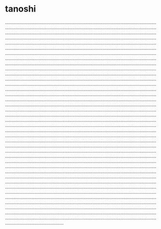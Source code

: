 # tanoshi
....................................................................................................................................................................................................................................................................................................................................................................................................................................................................................................................................................................................................................................................................................................................................................................................................................................................................................................................................................................................................................................................................................................................................................................................................................................................................................................................................................................................................................................................................................................................................................................................................................................................................................................................................................................................................................................................................................................................................................................................................................................................................................................................................................................................................................................................................................................................................................................................................................................................................................................................................................................................................................................................................................................................................................................................................................................................................................................................................................................................................................................................................................................................................................................................................................................................................................................................................................................................................................................................................................................................................................................................................................................................................................................................................................................................................................................................................................................................................................................................................................................................................................................................................................................................................................................................................................................................................................................................................................................................................................................................................................................................................................................................................................................................................................................................................................................................................................................................................................................................................................................................................................